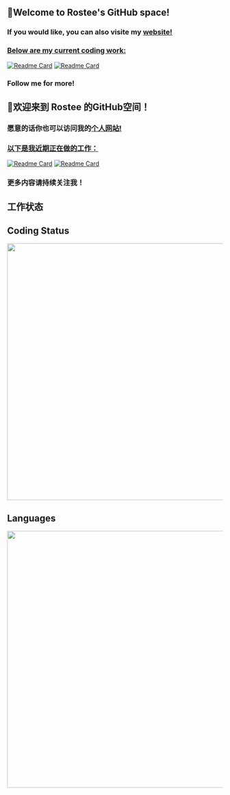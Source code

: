 ## 👋Welcome to Rostee's GitHub space!
### If you would like, you can also visite my <a href="rostyan.site">website</href>!
### Below are my current coding work:
[![Readme Card](https://github-readme-stats.vercel.app/api/pin/?username=Zyeeor&theme=transparent&repo=Renderer-Tutorial)](https://github.com/Zyeeor/Renderer-Tutorial)
[![Readme Card](https://github-readme-stats.vercel.app/api/pin/?username=Zyeeor&theme=transparent&repo=Object_Oriented_Programming)](https://github.com/Zyeeor/Object_Oriented_Programming)

### Follow me for more!


## 👋欢迎来到 Rostee 的GitHub空间！
### 愿意的话你也可以访问我的<a href="rostyan.site">个人网站</href>!
### 以下是我近期正在做的工作：
[![Readme Card](https://github-readme-stats.vercel.app/api/pin/?username=Zyeeor&theme=transparent&repo=Renderer-Tutorial)](https://github.com/Zyeeor/Renderer-Tutorial)
[![Readme Card](https://github-readme-stats.vercel.app/api/pin/?username=Zyeeor&theme=transparent&repo=Object_Oriented_Programming)](https://github.com/Zyeeor/Object_Oriented_Programming)

### 更多内容请持续关注我！

## 工作状态
## Coding Status
<a href="https://wakatime.com"><img src="https://wakatime.com/share/@55e8a8c6-76fc-4480-b85b-2502f013b652/1b0a0351-aebb-4e7b-a991-e68588b8bc2b.png" style="width:600px;margin-left:auto;margin-right:auto;"/></a><br>
## Languages
<a href="https://wakatime.com"><img src="https://wakatime.com/share/@55e8a8c6-76fc-4480-b85b-2502f013b652/687d89c9-2b6f-4e0c-9e03-aa4707fbd620.png" style="width:600px;margin-left:auto;margin-right:auto;"/></a>
